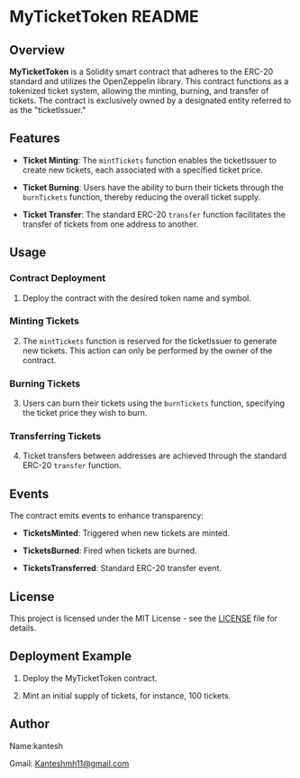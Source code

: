 # MyTicketToken README

## Overview

**MyTicketToken** is a Solidity smart contract that adheres to the ERC-20 standard and utilizes the OpenZeppelin library. This contract functions as a tokenized ticket system, allowing the minting, burning, and transfer of tickets. The contract is exclusively owned by a designated entity referred to as the "ticketIssuer."

## Features

- **Ticket Minting**: The `mintTickets` function enables the ticketIssuer to create new tickets, each associated with a specified ticket price.

- **Ticket Burning**: Users have the ability to burn their tickets through the `burnTickets` function, thereby reducing the overall ticket supply.

- **Ticket Transfer**: The standard ERC-20 `transfer` function facilitates the transfer of tickets from one address to another.

## Usage

### Contract Deployment

1. Deploy the contract with the desired token name and symbol.

### Minting Tickets

2. The `mintTickets` function is reserved for the ticketIssuer to generate new tickets. This action can only be performed by the owner of the contract.

### Burning Tickets

3. Users can burn their tickets using the `burnTickets` function, specifying the ticket price they wish to burn.

### Transferring Tickets

4. Ticket transfers between addresses are achieved through the standard ERC-20 `transfer` function.

## Events

The contract emits events to enhance transparency:

- **TicketsMinted**: Triggered when new tickets are minted.
  
- **TicketsBurned**: Fired when tickets are burned.
  
- **TicketsTransferred**: Standard ERC-20 transfer event.

## License

This project is licensed under the MIT License - see the [LICENSE](LICENSE) file for details.

## Deployment Example

1. Deploy the MyTicketToken contract.

2. Mint an initial supply of tickets, for instance, 100 tickets.

## Author 
Name:kantesh 

Gmail: Kanteshmh11@gmail.com

